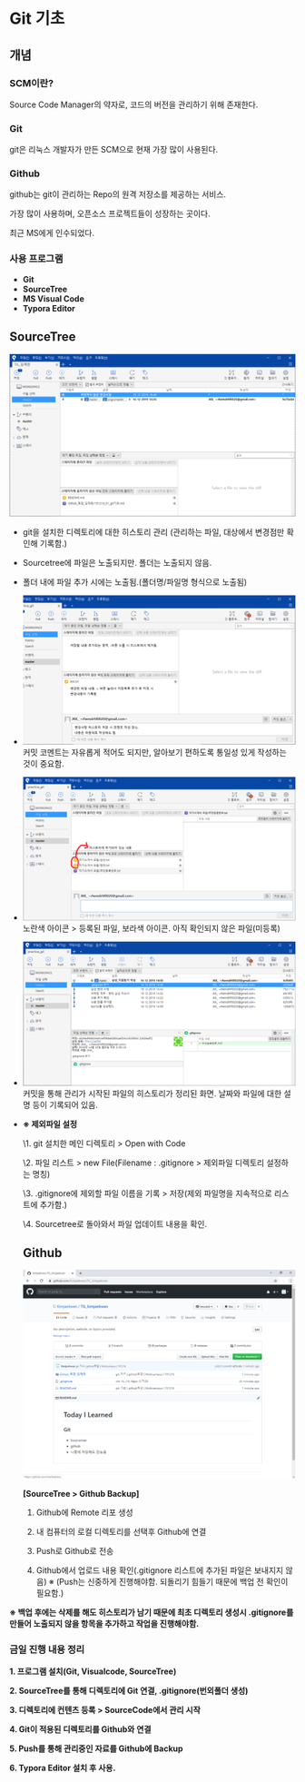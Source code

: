 # Git 기초

## 개념

### SCM이란?

Source Code Manager의 약자로, 코드의 버전을 관리하기 위해 존재한다.

### Git

git은 리눅스 개발자가 만든 SCM으로 현재 가장 많이 사용된다.

### Github

github는 git이 관리하는 Repo의 원격 저장소를 제공하는 서비스.

가장 많이 사용하며, 오픈소스 프로젝트들이 성장하는 곳이다.

최근 MS에게 인수되었다.

### 사용 프로그램

- **Git**
- **SourceTree**
- **MS Visual Code**
- **Typora Editor**

## SourceTree

![image-20191216164819126](191216_01_git기초.assets/image-20191216164819126.png)

- git을 설치한 디렉토리에 대한 히스토리 관리 (관리하는 파일, 대상에서 변경점만 확인해 기록함.)

- Sourcetree에 파일은 노출되지만. 폴더는 노출되지 않음.

- 폴더 내에 파일 추가 시에는 노출됨.(폴더명/파일명 형식으로 노출됨)

- ![img](191216_01_git기초.assets/img.png)커밋 코멘트는 자유롭게 적어도 되지만, 알아보기 편하도록 통일성 있게 작성하는 것이 중요함.

- ![img](191216_01_git기초.assets/img-1576482579761.png)노란색 아이콘 > 등록된 파일, 보라색 아이콘. 아직 확인되지 않은 파일(미등록)

- ![img](191216_01_git기초.assets/img-1576482613572.png)커밋을 통해 관리가 시작된 파일의 히스토리가 정리된 화면. 날짜와 파일에 대한 설명 등이 기록되어 있음.

- **※ 제외파일 설정**

  \1. git 설치한 메인 디렉토리 > Open with Code

  \2. 파일 리스트 > new File(Filename : .gitignore > 제외파일 디렉토리 설정하는 명칭)

  \3. .gitignore에 제외할 파일 이름을 기록 > 저장(제외 파일명을 지속적으로 리스트에 추가함.)

  \4. Sourcetree로 돌아와서 파일 업데이트 내용을 확인.

  ## Github

  ![image-20191216165347525](191216_01_git기초.assets/image-20191216165347525.png)

  **[SourceTree > Github Backup]**

  1. Github에 Remote 리포 생성

  2. 내 컴퓨터의 로컬 디렉토리를 선택후 Github에 연결

  3. Push로 Github로 전송

  4. Github에서 업로드 내용 확인(.gitignore 리스트에 추가된 파일은 보내지지 않음)
   ※ (Push는 신중하게 진행해야함. 되돌리기 힘들기 때문에 백업 전 확인이 필요함.)
  
**※ 백업 후에는 삭제를 해도 히스토리가 남기 때문에 최초 디렉토리 생성시 .gitignore를 만들어 노출되지 않을 항목을 추가하고 작업을 진행해야함.**

### 금일 진행 내용 정리

**1. 프로그램 설치(Git, Visualcode, SourceTree)**

**2. SourceTree를 통해 디렉토리에 Git 연결, .gitignore(번외폴더 생성)**

**3. 디렉토리에 컨텐츠 등록 > SourceCode에서 관리 시작**

**4. Git이 적용된 디렉토리를 Github와 연결**﻿

**5. Push를 통해 관리중인 자료를 Github에 Backup**

**6. Typora Editor 설치 후 사용.**